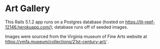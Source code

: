 # Art Gallery

This Rails 5.1.2 app runs on a Postgres database (hosted on https://lit-reef-12146.herokuapp.com/); database runs off of seeded images.

Images were sourced from the Virginia museum of Fine Arts website at https://vmfa.museum/collections/21st-century-art/ .
